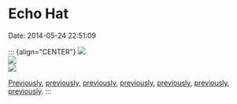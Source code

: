 Echo Hat
========

Date: 2014-05-24 22:51:09

::: {align="CENTER"}
[![](http://www.jwz.org/images/tumblr_n62cepghvc1qzrdsyo3_1280.png)](http://theremina.tumblr.com/post/86665600536/h-e-i-d-i-l-e-e-echo-hat)\
[![](http://www.jwz.org/images/tumblr_n62cepghvc1qzrdsyo4_1280.png)](http://theremina.tumblr.com/post/86665600536/h-e-i-d-i-l-e-e-echo-hat)\
[![](http://www.jwz.org/images/tumblr_n62cepghvc1qzrdsyo2_500.jpg)](http://theremina.tumblr.com/post/86665600536/h-e-i-d-i-l-e-e-echo-hat)

[Previously](http://www.jwz.org/blog/2012/02/clean-faces/),
[previously](http://www.jwz.org/blog/2014/02/face-mask/),
[previously](http://www.jwz.org/blog/2014/04/schwa-pilot/),
[previously](http://www.jwz.org/blog/2013/10/pussy-riot-dont-surf/),
[previously](http://www.jwz.org/blog/2012/08/six-hundred-series-had-rubber-skin-we-spotted-them-easy-2/),
[previously](http://www.jwz.org/blog/2009/03/many-machines-on-ix/),
[previously](http://www.jwz.org/blog/2006/09/and-people-say-im-hard-to-shop-for-contd/).
:::
